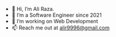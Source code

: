 - 👋 Hi, I’m Ali Raza.  
- 💞️ I’m a Software Engineer since 2021
- 👀 I’m working on Web Development
- 📫 Reach me out at alir9996@gmail.com

<!---
aliraza9996/aliraza9996 is a ✨ special ✨ repository because its `README.md` (this file) appears on your GitHub profile.
You can click the Preview link to take a look at your changes.
--->
